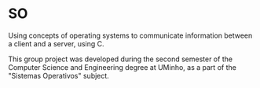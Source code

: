 # SO

Using concepts of operating systems to communicate information between a client and a server, using C.

This group project was developed during the second semester of the Computer Science and Engineering degree at UMinho, as a part of the "Sistemas Operativos" subject.
